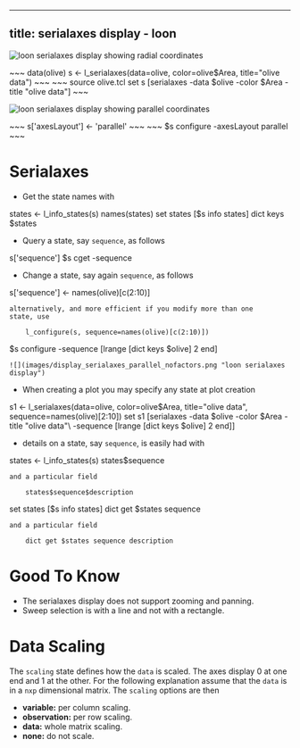
<script type="text/javascript">
window.onload = function() {
    document.getElementById("learn_display_serialaxes").className += " selected";
    setLearnUrl("display_serialaxes");
}
</script>

---
title: serialaxes display - loon
---

![](images/display_serialaxes_star.png "loon serialaxes display showing radial coordinates")

<R>
~~~
data(olive)
s <- l_serialaxes(data=olive, color=olive$Area, title="olive data")
~~~
</R>

<Tcl>
~~~
source olive.tcl
set s [serialaxes -data $olive -color $Area -title "olive data"]
~~~
</Tcl>

![](images/display_serialaxes_parallel.png "loon serialaxes display showing parallel coordinates")

<R>
~~~
s['axesLayout'] <- 'parallel'
~~~
</R>

<Tcl>
~~~
$s configure -axesLayout parallel
~~~
</Tcl>



# Serialaxes

* Get the state names with

<R>
		states <- l_info_states(s)
		names(states)
</R>

<Tcl>
	    set states [$s info states]
		dict keys $states
</Tcl>

* Query a state, say `sequence`, as follows

<R>
	    s['sequence']
</R>

<Tcl>
	    $s cget -sequence
</Tcl>

* Change a state, say again `sequence`, as follows

<R>
	    s['sequence'] <- names(olive)[c(2:10)]

	alternatively, and more efficient if you modify more than one
    state, use
	
		l_configure(s, sequence=names(olive)[c(2:10)])
</R>

<Tcl>
	    $s configure -sequence [lrange [dict keys $olive] 2 end]
</Tcl>

	![](images/display_serialaxes_parallel_nofactors.png "loon serialaxes display")
	


* When creating a plot you may specify any state at plot creation

<R>
	    s1 <- l_serialaxes(data=olive, color=olive$Area, title="olive data",
			sequence=names(olive)[2:10])
</R>

<Tcl>
	    set s1 [serialaxes -data $olive -color $Area -title "olive data"\
			-sequence [lrange [dict keys $olive] 2 end]]
</Tcl>


* details on a state, say `sequence`, is easily had with

<R>
	    states <- l_info_states(s)
		states$sequence

	and a particular field
	
		states$sequence$description
		
</R>

<Tcl>
	    set states [$s info states]
		dict get $states sequence

	and a particular field

	    dict get $states sequence description
</Tcl>




# Good To Know

* The serialaxes display does not support zooming and panning.
* Sweep selection is with a line and not with a rectangle.

# Data Scaling

The `scaling` state defines how the `data` is scaled. The axes display
0 at one end and 1 at the other. For the following explanation assume
that the `data` is in a `nxp` dimensional matrix. The `scaling`
options are then

* **variable:**  per column scaling.
* **observation:** per row scaling.
* **data:** whole matrix scaling.
* **none:** do not scale.

